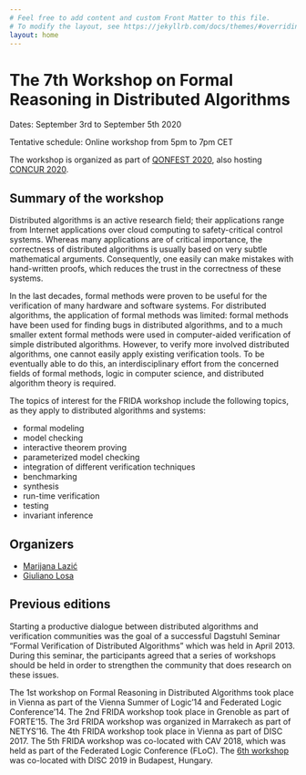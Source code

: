 ```yaml
---
# Feel free to add content and custom Front Matter to this file.
# To modify the layout, see https://jekyllrb.com/docs/themes/#overriding-theme-defaults
layout: home
---
```


# The 7th Workshop on Formal Reasoning in Distributed Algorithms

Dates: September 3rd to September 5th 2020

Tentative schedule: Online workshop from 5pm to 7pm CET

The workshop is organized as part of [QONFEST 2020](http://qonfest2020.conf.tuwien.ac.at/), also hosting [CONCUR 2020](https://concur2020.forsyte.at/).

## Summary of the workshop

Distributed algorithms is an active research field; their applications range
from Internet applications over cloud computing to safety-critical control
systems. Whereas many applications are of critical importance, the correctness
of distributed algorithms is usually based on very subtle mathematical
arguments. Consequently, one easily can make mistakes with hand-written proofs,
which reduces the trust in the correctness of these systems.

In the last decades, formal methods were proven to be useful for the
verification of many hardware and software systems. For distributed algorithms,
the application of formal methods was limited: formal methods have been used
for finding bugs in distributed algorithms, and to a much smaller extent formal
methods were used in computer-aided verification of simple distributed
algorithms. However, to verify more involved distributed algorithms, one cannot
easily apply existing verification tools. To be eventually able to do this, an
interdisciplinary effort from the concerned fields of formal methods, logic in
computer science, and distributed algorithm theory is required.

The topics of interest for the FRIDA workshop include the following topics, as
they apply to distributed algorithms and systems:

* formal modeling
* model checking
* interactive theorem proving
* parameterized model checking
* integration of different verification techniques
* benchmarking
* synthesis
* run-time verification
* testing
* invariant inference


## Organizers

* [Marijana Lazić](https://www7.in.tum.de/~lazic/) 
* [Giuliano Losa](mailto:giuliano@galois.com)

## Previous editions

Starting a productive dialogue between distributed algorithms and verification
communities was the goal of a successful Dagstuhl Seminar “Formal Verification
of Distributed Algorithms” which was held in April 2013. During this seminar,
the participants agreed that a series of workshops should be held in order to
strengthen the community that does research on these issues. 

The 1st workshop on Formal Reasoning in Distributed Algorithms took place in
Vienna as part of the Vienna Summer of Logic’14 and Federated Logic
Conference’14. The 2nd FRIDA workshop took place in Grenoble as part of
FORTE’15. The 3rd FRIDA workshop was organized in Marrakech as part of
NETYS’16. The 4th FRIDA workshop took place in Vienna as part of DISC 2017. The
5th FRIDA workshop was co-located with CAV 2018, which was held as part of the
Federated Logic Conference (FLoC). The [6th
workshop](https://team.inria.fr/veridis/events/frida2019/) was co-located with
DISC 2019 in Budapest, Hungary.
